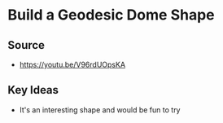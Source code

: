 # Build a Geodesic Dome Shape

## Source
- https://youtu.be/V96rdUOpsKA

## Key Ideas
- It's an interesting shape and would be fun to try